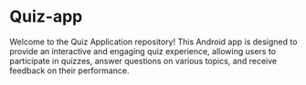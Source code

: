 # Quiz-app
Welcome to the Quiz Application repository! This Android app is designed to provide an interactive and engaging quiz experience, allowing users to participate in quizzes, answer questions on various topics, and receive feedback on their performance.
